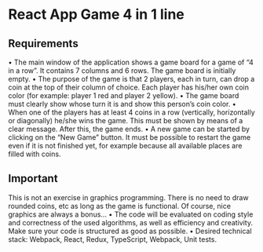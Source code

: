 # React App Game 4 in 1 line

## Requirements

• The main window of the application shows a game board for a game of “4 in a row”. It contains 7
columns and 6 rows. The game board is initially empty.
• The purpose of the game is that 2 players, each in turn, can drop a coin at the top of their column
of choice. Each player has his/her own coin color (for example: player 1 red and player 2 yellow).
• The game board must clearly show whose turn it is and show this person’s coin color.
• When one of the players has at least 4 coins in a row (vertically, horizontally or diagonally)
he/she wins the game. This must be shown by means of a clear message. After this, the game
ends.
• A new game can be started by clicking on the “New Game” button. It must be possible to restart
the game even if it is not finished yet, for example because all available places are filled with
coins.

## Important

This is not an exercise in graphics programming. There is no need to draw rounded coins, etc as
long as the game is functional. Of course, nice graphics are always a bonus…
• The code will be evaluated on coding style and correctness of the used algorithms, as well as
efficiency and creativity. Make sure your code is structured as good as possible.
• Desired technical stack: Webpack, React, Redux, TypeScript, Webpack, Unit tests.
